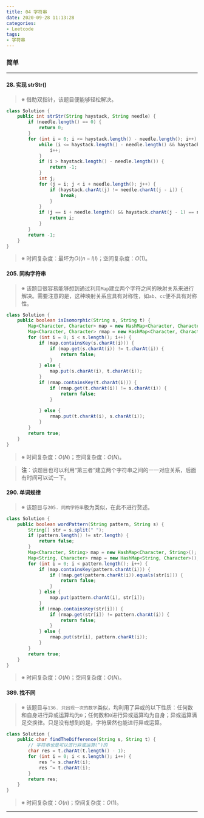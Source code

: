 ```yaml
---
title: 04 字符串
date: 2020-09-28 11:13:28
categories:
- Leetcode
tags:
- 字符串
---
```


### 简单

-----

#### 28. 实现 strStr()

> ※ 借助双指针，该题目便能够轻松解决。

```java
class Solution {
    public int strStr(String haystack, String needle) {
        if (needle.length() == 0) {
            return 0;
        }
        for (int i = 0; i <= haystack.length() - needle.length(); i++) {
            while (i <= haystack.length() - needle.length() && haystack.charAt(i) != needle.charAt(0)) {
                i++;
            }
            if (i > haystack.length() - needle.length()) {
                return -1;
            }
            int j;
            for (j = i; j < i + needle.length(); j++) {
                if (haystack.charAt(j) != needle.charAt(j - i)) {
                    break;
                }
            }
            if (j == i + needle.length() && haystack.charAt(j - 1) == needle.charAt(needle.length() - 1)) {
                return i;
            }
        }
        return -1;
    }
}
```

> ※ 时间复杂度：最坏为$O((n-l)l)$；空间复杂度：$O(1)$。

#### 205. 同构字符串

> ※ 该题目很容易能够想到通过利用`Map`建立两个字符之间的映射关系来进行解决。需要注意的是，这种映射关系应具有对称性，如`ab`、`cc`便不具有对称性。

```java
class Solution {
    public boolean isIsomorphic(String s, String t) {
        Map<Character, Character> map = new HashMap<Character, Character>();
        Map<Character, Character> rmap = new HashMap<Character, Character>();
        for (int i = 0; i < s.length(); i++) {
            if (map.containsKey(s.charAt(i))) {
                if (map.get(s.charAt(i)) != t.charAt(i)) {
                    return false;
                }
            } else {
                map.put(s.charAt(i), t.charAt(i));
            }
            if (rmap.containsKey(t.charAt(i))) {
                if (rmap.get(t.charAt(i)) != s.charAt(i)) {
                    return false;
                }
                
            } else {
                rmap.put(t.charAt(i), s.charAt(i));
            }
        }
        return true;
    }
}
```

> ※ 时间复杂度：$O(N)$；空间复杂度：$O(N)$。

> **注**：该题目也可以利用“第三者”建立两个字符串之间的一一对应关系，后面有时间可以试一下。

#### 290. 单词规律

> ※ 该题目与`205. 同构字符串`极为类似，在此不进行赘述。

```java
class Solution {
    public boolean wordPattern(String pattern, String s) {
        String[] str = s.split(" ");
        if (pattern.length() != str.length) {
            return false;
        }
        Map<Character, String> map = new HashMap<Character, String>();
        Map<String, Character> rmap = new HashMap<String, Character>();
        for (int i = 0; i < pattern.length(); i++) {
            if (map.containsKey(pattern.charAt(i))) {
                if (!map.get(pattern.charAt(i)).equals(str[i])) {
                    return false;
                }
            } else {
                map.put(pattern.charAt(i), str[i]);
            }
            if (rmap.containsKey(str[i])) {
                if (rmap.get(str[i]) != pattern.charAt(i)) {
                    return false;
                }
            } else {
                rmap.put(str[i], pattern.charAt(i));
            }
        }
        return true;
    }
}
```

> ※ 时间复杂度：$O(N)$；空间复杂度：$O(N)$。

#### 389. 找不同

> ※ 该题目与`136. 只出现一次的数字`类似，均利用了异或的以下性质：任何数和自身进行异或运算均为`0`；任何数和`0`进行异或运算均为自身；异或运算满足交换律。只是没有想到的是，字符居然也能进行异或运算。

```java
class Solution {
    public char findTheDifference(String s, String t) {
        // 字符串也是可以进行异或运算(^)的
        char res = t.charAt(t.length() - 1);
        for (int i = 0; i < s.length(); i++) {
            res ^= s.charAt(i);
            res ^= t.charAt(i);
        }
        return res;
    }
}
```

> ※ 时间复杂度：$O(n)$；空间复杂度：$O(1)$。

-----